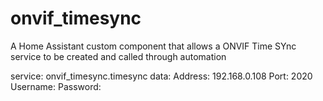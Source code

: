 # onvif_timesync
A Home Assistant custom component that allows a ONVIF Time SYnc service to be created and called through automation

service: onvif_timesync.timesync
data:
  Address: 192.168.0.108
  Port: 2020
  Username: <user>
  Password: <password>

